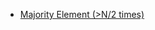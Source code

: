 <ul>
  
  <li>
    <a href="https://leetcode.com/problems/majority-element/submissions/844564927/"> 	Majority Element (>N/2 times)</a>
    
  </li>
  
  </ul>

